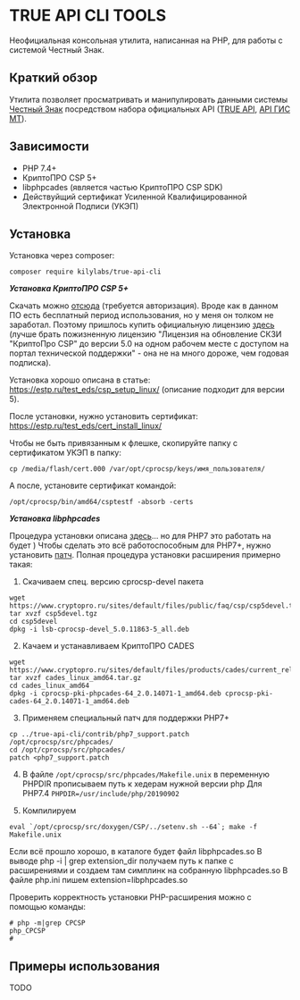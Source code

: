 TRUE API CLI TOOLS
==========

Неофициальная консольная утилита, написанная на PHP, для работы с системой Честный Знак.

Краткий обзор
--------

Утилита позволяет просматривать и манипулировать данными системы [Честный Знак](https://xn--80ajghhoc2aj1c8b.xn--p1ai/) посредством набора официальных API ([TRUE API](https://честныйзнак.рф/upload/TRUE_API.pdf), [API ГИС МТ](https://xn--80ajghhoc2aj1c8b.xn--p1ai/upload/%D0%9E%D0%BF%D0%B8%D1%82%D0%B0%D0%BD%D0%B8%D0%B5+API+%D0%93%D0%98%D0%A1%D0%9C%D0%A2.pdf)).

Зависимости
------------

- PHP 7.4+
- КриптоПРО CSP 5+
- libphpcades (является частью КриптоПРО CSP SDK)
- Действуйщий сертификат Усиленной Квалифицированной Электронной Подписи (УКЭП)

Установка
--------------------

Установка через composer:

```
composer require kilylabs/true-api-cli
```

***Установка КриптоПРО CSP 5+***

Скачать можно [отсюда](https://www.cryptopro.ru/system/files/private/csp/50/11455/linux-amd64_deb.tgz) (требуется авторизация). Вроде как в данном ПО есть бесплатный период использования, но у меня он толком не заработал. Поэтому пришлось купить официальную лицензию [здесь](https://www.cryptopro.ru/order/?online=true) (лучше брать пожизненную лицензию "Лицензия на обновление СКЗИ "КриптоПро CSP" до версии 5.0 на одном рабочем месте с доступом на портал технической поддержки" - она не на много дороже, чем годовая подписка).

Установка хорошо описана в статье: https://estp.ru/test_eds/csp_setup_linux/ (описание подходит для версии 5). 

После установки, нужно установить сертификат: https://estp.ru/test_eds/cert_install_linux/

Чтобы не быть привязанным к флешке, скопируйте папку с сертификатом УКЭП в папку:
```
cp /media/flash/cert.000 /var/opt/cprocsp/keys/имя_пользователя/
```

А после, установите сертификат командой:
```
/opt/cprocsp/bin/amd64/csptestf -absorb -certs
```

***Установка libphpcades***

Процедура установки описана [здесь](http://cpdn.cryptopro.ru/content/cades/phpcades-install.html)... но для PHP7 это работать на будет ) Чтобы сделать это всё работоспособным для PHP7+, нужно установить [патч](https://github.com/kilylabs/true-api-cli/tree/master/contrib/php7_support.patch). Полная процедура установки расширения примерно такая:

1) Скачиваем спец. версию cprocsp-devel пакета
```shell
wget https://www.cryptopro.ru/sites/default/files/public/faq/csp/csp5devel.tgz
tar xvzf csp5devel.tgz
cd csp5devel
dpkg -i lsb-cprocsp-devel_5.0.11863-5_all.deb
```

2) Качаем и устанавливаем КриптоПРО CADES 
```shell
wget https://www.cryptopro.ru/sites/default/files/products/cades/current_release_2_0/cades_linux_amd64.tar.gz
tar xvzf cades_linux_amd64.tar.gz
cd cades_linux_amd64
dpkg -i cprocsp-pki-phpcades-64_2.0.14071-1_amd64.deb cprocsp-pki-cades-64_2.0.14071-1_amd64.deb
```

3) Применяем специальный патч для поддержки PHP7+
```shell
cp ../true-api-cli/contrib/php7_support.patch /opt/cprocsp/src/phpcades/
cd /opt/cprocsp/src/phpcades/
patch <php7_support.patch 
```

4) В файле `/opt/cprocsp/src/phpcades/Makefile.unix` в переменную PHPDIR прописываем путь к хедерам нужной версии php
Для PHP7.4 `PHPDIR=/usr/include/php/20190902`

5) Компилируем
```shell
eval `/opt/cprocsp/src/doxygen/CSP/../setenv.sh --64`; make -f Makefile.unix
```

Если всё прошло хорошо, в каталоге будет файл libphpcades.so
В выводе php -i | grep extension_dir получаем путь к папке с расширениями и создаем там симплинк на собранную libphpcades.so
В файле php.ini пишем extension=libphpcades.so

Проверить корректность установки PHP-расширения можно с помощью команды:
```shell
# php -m|grep CPCSP
php_CPCSP
#
```

Примеры использования
------------------------

TODO
